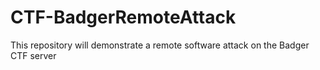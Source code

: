# CTF-BadgerRemoteAttack
This repository will demonstrate a remote software attack on the Badger CTF server 
